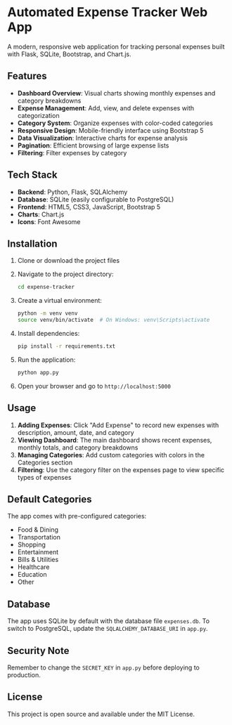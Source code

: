 
# Automated Expense Tracker Web App

A modern, responsive web application for tracking personal expenses built with Flask, SQLite, Bootstrap, and Chart.js.

## Features

- **Dashboard Overview**: Visual charts showing monthly expenses and category breakdowns
- **Expense Management**: Add, view, and delete expenses with categorization
- **Category System**: Organize expenses with color-coded categories
- **Responsive Design**: Mobile-friendly interface using Bootstrap 5
- **Data Visualization**: Interactive charts for expense analysis
- **Pagination**: Efficient browsing of large expense lists
- **Filtering**: Filter expenses by category

## Tech Stack

- **Backend**: Python, Flask, SQLAlchemy
- **Database**: SQLite (easily configurable to PostgreSQL)
- **Frontend**: HTML5, CSS3, JavaScript, Bootstrap 5
- **Charts**: Chart.js
- **Icons**: Font Awesome

## Installation

1. Clone or download the project files
2. Navigate to the project directory:
   ```bash
   cd expense-tracker
   ```

3. Create a virtual environment:
   ```bash
   python -m venv venv
   source venv/bin/activate  # On Windows: venv\Scripts\activate
   ```

4. Install dependencies:
   ```bash
   pip install -r requirements.txt
   ```

5. Run the application:
   ```bash
   python app.py
   ```

6. Open your browser and go to `http://localhost:5000`

## Usage

1. **Adding Expenses**: Click "Add Expense" to record new expenses with description, amount, date, and category
2. **Viewing Dashboard**: The main dashboard shows recent expenses, monthly totals, and category breakdowns
3. **Managing Categories**: Add custom categories with colors in the Categories section
4. **Filtering**: Use the category filter on the expenses page to view specific types of expenses

## Default Categories

The app comes with pre-configured categories:
- Food & Dining
- Transportation
- Shopping
- Entertainment
- Bills & Utilities
- Healthcare
- Education
- Other

## Database

The app uses SQLite by default with the database file `expenses.db`. To switch to PostgreSQL, update the `SQLALCHEMY_DATABASE_URI` in `app.py`.

## Security Note

Remember to change the `SECRET_KEY` in `app.py` before deploying to production.

## License

This project is open source and available under the MIT License.
